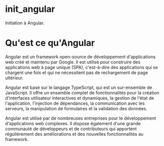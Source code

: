 # init_angular
Initiation à Angular.

# Qu'est ce qu'Angular

Angular est un framework open-source de développement d'applications web créé et maintenu par Google. Il est utilisé pour construire des applications web à page unique (SPA), c'est-à-dire des applications qui se chargent une fois et qui ne nécessitent pas de rechargement de page ultérieur.

Angular est basé sur le langage TypeScript, qui est un sur-ensemble de JavaScript. Il offre un ensemble complet de fonctionnalités pour la création d'interfaces utilisateur interactives et dynamiques, la gestion de l'état de l'application, l'injection de dépendances, la communication avec les serveurs, la manipulation de formulaires et la validation des données.

Angular est utilisé par de nombreuses entreprises pour le développement d'applications web complexes. Il dispose également d'une grande communauté de développeurs et de contributeurs qui apportent régulièrement des améliorations et des nouvelles fonctionnalités au framework.
